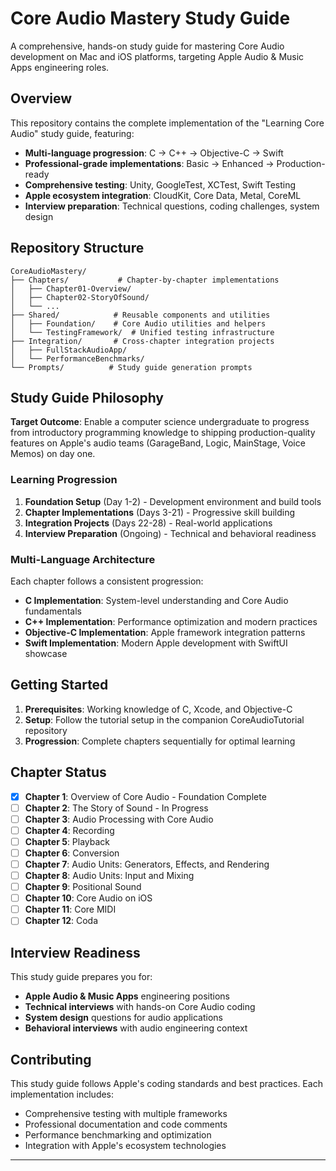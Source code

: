 # Core Audio Mastery Study Guide

A comprehensive, hands-on study guide for mastering Core Audio development on Mac and iOS platforms, targeting Apple Audio & Music Apps engineering roles.

## Overview

This repository contains the complete implementation of the "Learning Core Audio" study guide, featuring:

- **Multi-language progression**: C → C++ → Objective-C → Swift
- **Professional-grade implementations**: Basic → Enhanced → Production-ready
- **Comprehensive testing**: Unity, GoogleTest, XCTest, Swift Testing
- **Apple ecosystem integration**: CloudKit, Core Data, Metal, CoreML
- **Interview preparation**: Technical questions, coding challenges, system design

## Repository Structure

```
CoreAudioMastery/
├── Chapters/           # Chapter-by-chapter implementations
│   ├── Chapter01-Overview/
│   ├── Chapter02-StoryOfSound/
│   └── ...
├── Shared/            # Reusable components and utilities
│   ├── Foundation/    # Core Audio utilities and helpers
│   └── TestingFramework/  # Unified testing infrastructure
├── Integration/       # Cross-chapter integration projects
│   ├── FullStackAudioApp/
│   └── PerformanceBenchmarks/
└── Prompts/          # Study guide generation prompts
```

## Study Guide Philosophy

**Target Outcome**: Enable a computer science undergraduate to progress from introductory programming knowledge to shipping production-quality features on Apple's audio teams (GarageBand, Logic, MainStage, Voice Memos) on day one.

### Learning Progression

1. **Foundation Setup** (Day 1-2) - Development environment and build tools
2. **Chapter Implementations** (Days 3-21) - Progressive skill building
3. **Integration Projects** (Days 22-28) - Real-world applications
4. **Interview Preparation** (Ongoing) - Technical and behavioral readiness

### Multi-Language Architecture

Each chapter follows a consistent progression:

- **C Implementation**: System-level understanding and Core Audio fundamentals
- **C++ Implementation**: Performance optimization and modern practices  
- **Objective-C Implementation**: Apple framework integration patterns
- **Swift Implementation**: Modern Apple development with SwiftUI showcase

## Getting Started

1. **Prerequisites**: Working knowledge of C, Xcode, and Objective-C
2. **Setup**: Follow the tutorial setup in the companion CoreAudioTutorial repository
3. **Progression**: Complete chapters sequentially for optimal learning

## Chapter Status

- [x] **Chapter 1**: Overview of Core Audio - Foundation Complete
- [ ] **Chapter 2**: The Story of Sound - In Progress
- [ ] **Chapter 3**: Audio Processing with Core Audio
- [ ] **Chapter 4**: Recording
- [ ] **Chapter 5**: Playback
- [ ] **Chapter 6**: Conversion
- [ ] **Chapter 7**: Audio Units: Generators, Effects, and Rendering
- [ ] **Chapter 8**: Audio Units: Input and Mixing
- [ ] **Chapter 9**: Positional Sound
- [ ] **Chapter 10**: Core Audio on iOS
- [ ] **Chapter 11**: Core MIDI
- [ ] **Chapter 12**: Coda

## Interview Readiness

This study guide prepares you for:

- **Apple Audio & Music Apps** engineering positions
- **Technical interviews** with hands-on Core Audio coding
- **System design** questions for audio applications
- **Behavioral interviews** with audio engineering context

## Contributing

This study guide follows Apple's coding standards and best practices. Each implementation includes:

- Comprehensive testing with multiple frameworks
- Professional documentation and code comments
- Performance benchmarking and optimization
- Integration with Apple's ecosystem technologies

---

